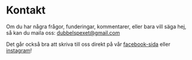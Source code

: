 # Kontakt

Om du har några frågor, funderingar, kommentarer, eller bara vill säga hej, så kan du maila oss: dubbelspexet@gmail.com

Det går också bra att skriva till oss direkt på vår [facebook-sida](https://www.facebook.com/Dubbelspexet) eller [instagram](https://www.instagram.com/dubbelspexet)!
